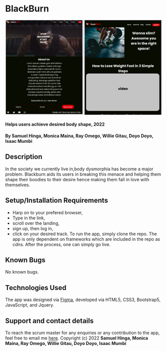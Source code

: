 # BlackBurn
![Design](Assets/Screenshot%20from%202022-03-24%2023-56-07.png)
#### Helps users achieve desired body shape, 2022
#### By **Samuel Hinga, Monica Maina, Ray Omego, Willie Gitau, Doyo Doyo, Isaac Mumbi**
## Description
In the society we currently live in,body dysmorphia has become a major problem. Blackburn aids its users in breaking this menace and helping them shape their boodies to their desire hence making them fall in love with themselves.
## Setup/Installation Requirements
* Harp on to your prefered browser,
* Type in the link,
* scroll over the landing,
* sign up, then log in,
* click on your desired track.
To run the app, simply clone the repo. The app is only dependent on frameworks which are included in the repo as cdns. After the process, one can simply go live.
## Known Bugs
No known bugs.
## Technologies Used
The app was designed via [Figma](https://www.figma.com/file/B86t5CofzA9hINruYQB0wi/Untitled?node-id=1%3A2), developed via HTML5, CSS3, Bootstrap5, JavaScript, and Jquery.
## Support and contact details
To reach the scrum master for any enquiries or any contribution to the app, feel free to email me [here](mailto:samuelkinuthia700@gmail.com).
Copyright (c) 2022 **Samuel Hinga, Monica Maina, Ray Omego, Willie Gitau, Doyo Doyo, Isaac Mumbi**